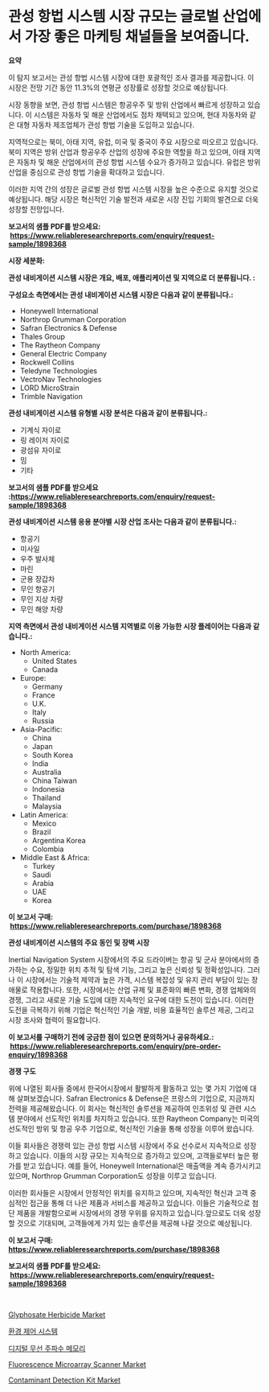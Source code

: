 <p><h1>관성 항법 시스템 시장 규모는 글로벌 산업에서 가장 좋은 마케팅 채널들을 보여줍니다.</h1></p><p><strong>요약</strong></p>
<p><p>이 탐지 보고서는 관성 항법 시스템 시장에 대한 포괄적인 조사 결과를 제공합니다. 이 시장은 전망 기간 동안 11.3%의 연평균 성장률로 성장할 것으로 예상됩니다.</p><p>시장 동향을 보면, 관성 항법 시스템은 항공우주 및 방위 산업에서 빠르게 성장하고 있습니다. 이 시스템은 자동차 및 해운 산업에서도 점차 채택되고 있으며, 현대 자동차와 같은 대형 자동차 제조업체가 관성 항법 기술을 도입하고 있습니다.</p><p>지역적으로는 북미, 아태 지역, 유럽, 미국 및 중국이 주요 시장으로 떠오르고 있습니다. 북미 지역은 방위 산업과 항공우주 산업의 성장에 주요한 역할을 하고 있으며, 아태 지역은 자동차 및 해운 산업에서의 관성 항법 시스템 수요가 증가하고 있습니다. 유럽은 방위 산업을 중심으로 관성 항법 기술을 확대하고 있습니다.</p><p>이러한 지역 간의 성장은 글로벌 관성 항법 시스템 시장을 높은 수준으로 유지할 것으로 예상됩니다. 해당 시장은 혁신적인 기술 발전과 새로운 시장 진입 기회의 발견으로 더욱 성장할 전망입니다.</p></p>
<p><strong>보고서의 샘플 PDF를 받으세요: &nbsp;<a href="https://www.reliableresearchreports.com/enquiry/request-sample/1898368">https://www.reliableresearchreports.com/enquiry/request-sample/1898368</a></strong></p>
<p><strong>시장 세분화:</strong></p>
<p><strong> 관성 내비게이션 시스템 시장은 개요, 배포, 애플리케이션 및 지역으로 더 분류됩니다. :</strong></p>
<p><strong>구성요소 측면에서는 관성 내비게이션 시스템 시장은 다음과 같이 분류됩니다.:</strong></p>
<p><ul><li>Honeywell International</li><li>Northrop Grumman Corporation</li><li>Safran Electronics & Defense</li><li>Thales Group</li><li>The Raytheon Company</li><li>General Electric Company</li><li>Rockwell Collins</li><li>Teledyne Technologies</li><li>VectroNav Technologies</li><li>LORD MicroStrain</li><li>Trimble Navigation</li></ul></p>
<p><strong> 관성 내비게이션 시스템 유형별 시장 분석은 다음과 같이 분류됩니다.:</strong></p>
<p><ul><li>기계식 자이로</li><li>링 레이저 자이로</li><li>광섬유 자이로</li><li>밈</li><li>기타</li></ul></p>
<p><strong>보고서의 샘플 PDF를 받으세요 :<a href="https://www.reliableresearchreports.com/enquiry/request-sample/1898368">https://www.reliableresearchreports.com/enquiry/request-sample/1898368</a></strong></p>
<p><strong> 관성 내비게이션 시스템 응용 분야별 시장 산업 조사는 다음과 같이 분류됩니다.:</strong></p>
<p><ul><li>항공기</li><li>미사일</li><li>우주 발사체</li><li>마린</li><li>군용 장갑차</li><li>무인 항공기</li><li>무인 지상 차량</li><li>무인 해양 차량</li></ul></p>
<p><strong>지역 측면에서 관성 내비게이션 시스템 지역별로 이용 가능한 시장 플레이어는 다음과 같습니다.:</strong></p>
<p><ul>
    <li>
        North America:
        <ul>
            <li>United States</li>
            <li>Canada</li>
        </ul>
    </li>
    <li>
        Europe:
        <ul>
            <li>Germany</li>
            <li>France</li>
            <li>U.K.</li>
            <li>Italy</li>
            <li>Russia</li>
        </ul>
    </li>
    <li>
        Asia-Pacific:
        <ul>
            <li>China</li>
            <li>Japan</li>
            <li>South Korea</li>
            <li>India</li>
            <li>Australia</li>
            <li>China Taiwan</li>
            <li>Indonesia</li>
            <li>Thailand</li>
            <li>Malaysia</li>
        </ul>
    </li>
    <li>
        Latin America:
        <ul>
            <li>Mexico</li>
            <li>Brazil</li>
            <li>Argentina Korea</li>
            <li>Colombia</li>
        </ul>
    </li>
    <li>
        Middle East & Africa:
        <ul>
            <li>Turkey</li>
            <li>Saudi</li>
            <li>Arabia</li>
            <li>UAE</li>
            <li>Korea</li>
        </ul>
    </li>
    </ul></p>
<p><strong>이 보고서 구매: &nbsp;<a href="https://www.reliableresearchreports.com/purchase/1898368">https://www.reliableresearchreports.com/purchase/1898368</a></strong></p>
<p><strong>관성 내비게이션 시스템의 주요 동인 및 장벽 시장</strong></p>
<p><p>Inertial Navigation System 시장에서의 주요 드라이버는 항공 및 군사 분야에서의 증가하는 수요, 정밀한 위치 추적 및 탐색 기능, 그리고 높은 신뢰성 및 정확성입니다. 그러나 이 시장에서는 기술적 제약과 높은 가격, 시스템 복잡성 및 유지 관리 부담이 있는 장애물로 작용합니다. 또한, 시장에서는 산업 규제 및 표준화의 빠른 변화, 경쟁 업체와의 경쟁, 그리고 새로운 기술 도입에 대한 지속적인 요구에 대한 도전이 있습니다. 이러한 도전을 극복하기 위해 기업은 혁신적인 기술 개발, 비용 효율적인 솔루션 제공, 그리고 시장 조사와 협력이 필요합니다.</p></p>
<p><strong>이 보고서를 구매하기 전에 궁금한 점이 있으면 문의하거나 공유하세요.: &nbsp;<a href="https://www.reliableresearchreports.com/enquiry/pre-order-enquiry/1898368">https://www.reliableresearchreports.com/enquiry/pre-order-enquiry/1898368</a></strong></p>
<p><strong>경쟁 구도</strong></p>
<p><p>위에 나열된 회사들 중에서 한국어시장에서 활발하게 활동하고 있는 몇 가지 기업에 대해 살펴보겠습니다. Safran Electronics & Defense은 프랑스의 기업으로, 지금까지 전력을 제공해왔습니다. 이 회사는 혁신적인 솔루션을 제공하여 인조위성 및 관련 시스템 분야에서 선도적인 위치를 차지하고 있습니다. 또한 Raytheon Company는 미국의 선도적인 방위 및 항공 우주 기업으로, 혁신적인 기술을 통해 성장을 이루어 왔습니다. </p><p>이들 회사들은 경쟁력 있는 관성 항법 시스템 시장에서 주요 선수로서 지속적으로 성장하고 있습니다. 이들의 시장 규모는 지속적으로 증가하고 있으며, 고객들로부터 높은 평가를 받고 있습니다. 예를 들어, Honeywell International은 매출액을 계속 증가시키고 있으며, Northrop Grumman Corporation도 성장을 이루고 있습니다. </p><p>이러한 회사들은 시장에서 안정적인 위치를 유지하고 있으며, 지속적인 혁신과 고객 중심적인 접근을 통해 더 나은 제품과 서비스를 제공하고 있습니다. 이들은 기술적으로 첨단 제품을 개발함으로써 시장에서의 경쟁 우위를 유지하고 있습니다.앞으로도 더욱 성장할 것으로 기대되며, 고객들에게 가치 있는 솔루션을 제공해 나갈 것으로 예상됩니다.</p></p>
<p><strong>이 보고서 구매: &nbsp; <a href="https://www.reliableresearchreports.com/purchase/1898368">https://www.reliableresearchreports.com/purchase/1898368</a></strong></p>
<p><strong>보고서의 샘플 PDF를 받으세요: &nbsp;<a href="https://www.reliableresearchreports.com/enquiry/request-sample/1898368">https://www.reliableresearchreports.com/enquiry/request-sample/1898368</a></strong><strong></strong></p>
<p>&nbsp;</p>
<p><p><a href="https://florentine-yuzu-f42.notion.site/Glyphosate-Herbicide-Market-Size-2024-2031-Global-Industrial-Analysis-Key-Geographical-Regions-M-64089f55f9f74d1c8d45c469a322b6ff">Glyphosate Herbicide Market</a></p><p><a href="https://github.com/vsn7qpua81q/Market-Research-Report-List-1/blob/main/6233238194191.md">환경 제어 시스템</a></p><p><a href="https://github.com/trmesnao7959541/Market-Research-Report-List-1/blob/main/8029609194190.md">디지털 무선 주파수 메모리</a></p><p><a href="https://issuu.com/reportprime-2/docs/fluorescence-microarray-scanner-market-size-2030.p">Fluorescence Microarray Scanner Market</a></p><p><a href="https://issuu.com/reportprime-2/docs/contaminant-detection-kit-market-size-2030.pptx">Contaminant Detection Kit Market</a></p></p>